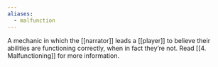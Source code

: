 ```yaml
---
aliases:
  - malfunction
---
```

A mechanic in which the [[narrator]] leads a [[player]] to believe their abilities are functioning correctly, when in fact they’re not.
Read [[4. Malfunctioning]] for more information.